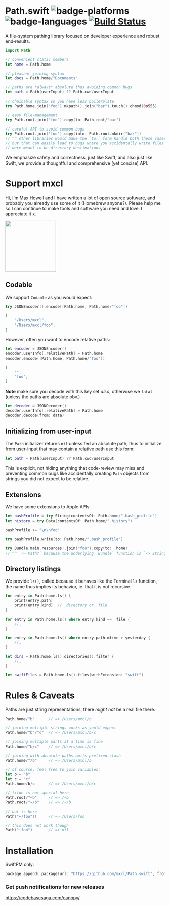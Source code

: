 # Path.swift ![badge-platforms] ![badge-languages] [![Build Status](https://travis-ci.com/mxcl/Path.swift.svg)](https://travis-ci.com/mxcl/Path.swift)

A file-system pathing library focused on developer experience and robust
end‐results.

```swift
import Path

// convenient static members
let home = Path.home

// pleasant joining syntax
let docs = Path.home/"Documents"

// paths are *always* absolute thus avoiding common bugs
let path = Path(userInput) ?? Path.cwd/userInput

// chainable syntax so you have less boilerplate
try Path.home.join("foo").mkpath().join("bar").touch().chmod(0o555)

// easy file-management
try Path.root.join("foo").copy(to: Path.root/"bar")

// careful API to avoid common bugs
try Path.root.join("foo").copy(into: Path.root.mkdir("bar"))
// ^^ other libraries would make the `to:` form handle both these cases
// but that can easily lead to bugs where you accidentally write files that
// were meant to be directory destinations
```

We emphasize safety and correctness, just like Swift, and also just
like Swift, we provide a thoughtful and comprehensive (yet concise) API.

# Support mxcl

Hi, I’m Max Howell and I have written a lot of open source software, and
probably you already use some of it (Homebrew anyone?). Please help me so I
can continue to make tools and software you need and love. I appreciate it x.

<a href="https://www.patreon.com/mxcl">
	<img src="https://c5.patreon.com/external/logo/become_a_patron_button@2x.png" width="160">
</a>

## Codable

We support `Codable` as you would expect:

```swift
try JSONEncoder().encode([Path.home, Path.home/"foo"])
```

```json
[
    "/Users/mxcl",
    "/Users/mxcl/foo",
]
```

However, often you want to encode relative paths:

```swift
let encoder = JSONEncoder()
encoder.userInfo[.relativePath] = Path.home
encoder.encode([Path.home, Path.home/"foo"])
```

```json
[
    "",
    "foo",
]
```

**Note** make sure you decode with this key set *also*, otherwise we `fatal`
(unless the paths are absolute obv.)

```swift
let decoder = JSONDecoder()
decoder.userInfo[.relativePath] = Path.home
decoder.decode(from: data)
```

## Initializing from user-input

The `Path` initializer returns `nil` unless fed an absolute path; thus to
initialize from user-input that may contain a relative path use this form:

```swift
let path = Path(userInput) ?? Path.cwd/userInput
```

This is explicit, not hiding anything that code-review may miss and preventing
common bugs like accidentally creating `Path` objects from strings you did not
expect to be relative.

## Extensions

We have some extensions to Apple APIs:

```swift
let bashProfile = try String(contentsOf: Path.home/".bash_profile")
let history = try Data(contentsOf: Path.home/".history")

bashProfile += "\n\nfoo"

try bashProfile.write(to: Path.home/".bash_profile")

try Bundle.main.resources!.join("foo").copy(to: .home)
// ^^ `-> Path?` because the underlying `Bundle` function is `-> String?`
```

## Directory listings

We provide `ls()`, called because it behaves like the Terminal `ls` function,
the name thus implies its behavior, ie. that it is not recursive.

```swift
for entry in Path.home.ls() {
    print(entry.path)
    print(entry.kind)  // .directory or .file
}

for entry in Path.home.ls() where entry.kind == .file {
    //…
}

for entry in Path.home.ls() where entry.path.mtime > yesterday {
    //…
}

let dirs = Path.home.ls().directories().filter {
    //…
}

let swiftFiles = Path.home.ls().files(withExtension: "swift")
```

# Rules & Caveats

Paths are just string representations, there *might not* be a real file there.

```swift
Path.home/"b"      // => /Users/mxcl/b

// joining multiple strings works as you’d expect
Path.home/"b"/"c"  // => /Users/mxcl/b/c

// joining multiple parts at a time is fine
Path.home/"b/c"    // => /Users/mxcl/b/c

// joining with absolute paths omits prefixed slash
Path.home/"/b"     // => /Users/mxcl/b

// of course, feel free to join variables:
let b = "b"
let c = "c"
Path.home/b/c      // => /Users/mxcl/b/c

// tilde is not special here
Path.root/"~b"     // => /~b
Path.root/"~/b"    // => /~/b

// but is here
Path("~/foo")!     // => /Users/foo

// this does not work though
Path("~foo")       // => nil
```

# Installation

SwiftPM only:

```swift
package.append(.package(url: "https://github.com/mxcl/Path.swift", from: "0.0.0"))
```

### Get push notifications for new releases

https://codebasesaga.com/canopy/


[badge-platforms]: https://img.shields.io/badge/platforms-macOS%20%7C%20Linux%20%7C%20iOS%20%7C%20tvOS%20%7C%20watchOS-lightgrey.svg
[badge-languages]: https://img.shields.io/badge/swift-4.2-orange.svg
